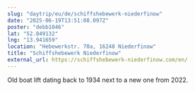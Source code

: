 ```yaml
---
slug: "daytrip/eu/de/schiffshebewerk-niederfinow"
date: "2025-06-19T13:51:08.097Z"
poster: "debb1046"
lat: "52.849132"
lng: "13.941659"
location: "Hebewerkstr. 70a, 16248 Niederfinow"
title: "Schiffshebewerk Niederfinow"
external_url: https://schiffshebewerk-niederfinow.com/en/
---
```

Old boat lift dating back to 1934 next to a new one from 2022.